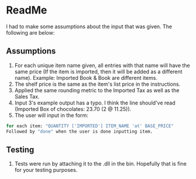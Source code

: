 # ReadMe

I had to make some assumptions about the input that was given. The following are below:

## Assumptions

1. For each unique item name given, all entries with that name will have the same price (If the item is imported, then it will be added as a different name). Example: Imported Book & Book are different items.
2. The shelf price is the same as the item's list price in the instructions.
3. Applied the same rounding metric to the Imported Tax as well as the Sales Tax.
4. Input 3's example output has a typo.  I think the line should've read (Imported Box of chocolates: 23.70 (2 @ 11.25)).
5. The user will input in the form:

```bash
for each item: "QUANTITY ['IMPORTED'] ITEM_NAME 'at' BASE_PRICE"
Followed by "done" when the user is done inputting item.
```

## Testing

1. Tests were run by attaching it to the .dll in the bin. Hopefully that is fine for your testing purposes.
